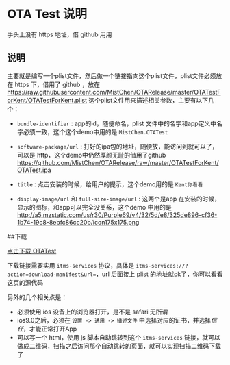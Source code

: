
# OTA Test 说明

手头上没有 https 地址，借 github 用用


## 说明

主要就是编写一个plist文件，然后做一个链接指向这个plist文件，plist文件必须放在 https 下，借用了 github ，放在
https://raw.githubusercontent.com/MistChen/OTARelease/master/OTATestForKent/OTATestForKent.plist
这个plist文件用来描述相关参数，主要有以下几个：

* `bundle-identifier` : app的id，随便命名，plist 文件中的名字和app定义中名字必须一致，这个这个demo中用的是 `MistChen.OTATest`
	
* `software-package/url` : 打好的ipa包的地址，随便放，能访问到就可以了，可以是 http，这个demo中仍然厚颜无耻的借用了github 
	https://github.com/MistChen/OTARelease/raw/master/OTATestForKent/OTATest.ipa
	
* `title` : 点击安装的时候，给用户的提示，这个demo用的是 `Kent你看看`
	
* `display-image/url` 和 `full-size-image/url` : 这两个是app 在安装的时候，显示的图标，和app可以完全没关系，这个demo 中用的是 
	http://a5.mzstatic.com/us/r30/Purple69/v4/32/5d/e8/325de896-cf36-1b74-19c8-8ebfc86cc20b/icon175x175.png


##下载

<a href="itms-services://?action=download-manifest&url=https://raw.githubusercontent.com/MistChen/OTARelease/master/OTATestForKent/OTATestForKent.plist">点击下载 OTATest<a>

下载链接需要实用 `itms-services` 协议，具体是 `itms-services://?action=download-manifest&url=`，url 后面接上 plist 的地址就ok了，你可以看看这页的源代码

另外的几个相关点是：

* 必须使用 ios 设备上的浏览器打开，是不是 safari 无所谓
* ios9.0之后，必须在 `设置 -> 通用 -> 描述文件` 中选择对应的证书，并选择*信任*，才能正常打开App
* 可以写一个 html，使用 js 脚本自动跳转到这个 `itms-services` 链接，就可以做成二维码，扫描之后访问那个自动跳转的页面，就可以实现扫描二维码下载了

